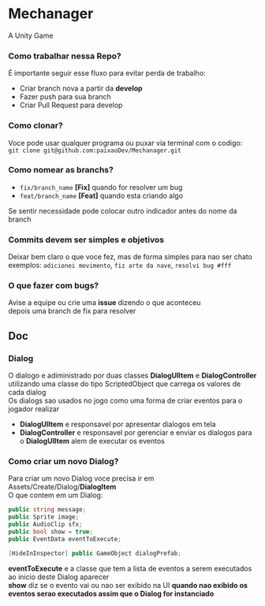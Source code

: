 # Mechanager
A Unity Game

### Como trabalhar nessa Repo?
É importante seguir esse fluxo para evitar perda de trabalho:   
- Criar branch nova a partir da **develop**
- Fazer push para sua branch
- Criar Pull Request para develop 

### Como clonar?
Voce pode usar qualquer programa ou puxar via terminal com o codigo:  
`git clone git@github.com:paixaoDev/Mechanager.git`

### Como nomear as branchs?
- `fix/branch_name` **[Fix]** quando for resolver um bug
- `feat/branch_name` **[Feat]** quando esta criando algo 

Se sentir necessidade pode colocar outro indicador antes do nome da branch

### Commits devem ser simples e objetivos
Deixar bem claro o que voce fez, mas de forma simples para nao ser chato  
exemplos: `adicionei movimento`, `fiz arte da nave`, `resolvi bug #fff`

### O que fazer com bugs?
Avise a equipe ou crie uma **issue** dizendo o que aconteceu  
depois uma branch de fix para resolver

## Doc

### Dialog
O dialogo e adiministrado por duas classes **DialogUIItem** e **DialogController**  
utilizando uma classe do tipo ScriptedObject que carrega os valores de cada dialog  
Os dialogs sao usados no jogo como uma forma de criar eventos para o jogador realizar  

- **DialogUIItem** e responsavel por apresentar dialogos em tela
- **DialogController** e responsavel por gerenciar e enviar os dialogos para o **DialogUIItem** alem de executar os eventos

### Como criar um novo Dialog?
Para criar um novo Dialog voce precisa ir em Assets/Create/Dialog/**DialogItem**  
O que contem em um Dialog:

```c#
public string message;
public Sprite image;
public AudioClip sfx;
public bool show = true;
public EventData eventToExecute;

[HideInInspector] public GameObject dialogPrefab;
```

**eventToExecute** e a classe que tem a lista de eventos a serem executados ao inicio deste Dialog aparecer  
**show** diz se o evento vai ou nao ser exibido na UI **quando nao exibido os eventos serao executados assim que o Dialog for instanciado**
